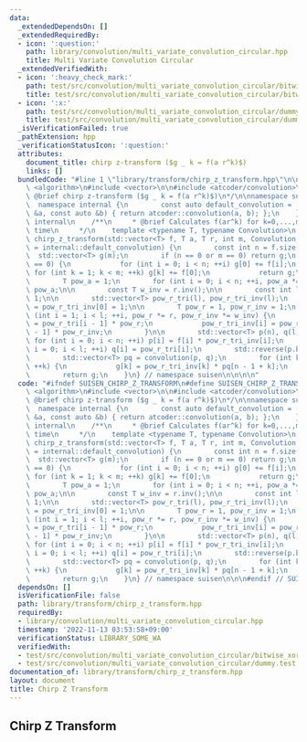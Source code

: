 ```yaml
---
data:
  _extendedDependsOn: []
  _extendedRequiredBy:
  - icon: ':question:'
    path: library/convolution/multi_variate_convolution_circular.hpp
    title: Multi Variate Convolution Circular
  _extendedVerifiedWith:
  - icon: ':heavy_check_mark:'
    path: test/src/convolution/multi_variate_convolution_circular/bitwise_xor_convolution.test.cpp
    title: test/src/convolution/multi_variate_convolution_circular/bitwise_xor_convolution.test.cpp
  - icon: ':x:'
    path: test/src/convolution/multi_variate_convolution_circular/dummy.test.cpp
    title: test/src/convolution/multi_variate_convolution_circular/dummy.test.cpp
  _isVerificationFailed: true
  _pathExtension: hpp
  _verificationStatusIcon: ':question:'
  attributes:
    document_title: chirp z-transform ($g _ k = f(a r^k)$)
    links: []
  bundledCode: "#line 1 \"library/transform/chirp_z_transform.hpp\"\n\n\n\n#include\
    \ <algorithm>\n#include <vector>\n\n#include <atcoder/convolution>\n\n/**\n *\
    \ @brief chirp z-transform ($g _ k = f(a r^k)$)\n*/\n\nnamespace suisen {\n  \
    \  namespace internal {\n        const auto default_convolution = [](const auto\
    \ &a, const auto &b) { return atcoder::convolution(a, b); };\n    } // namespace\
    \ internal\n    /**\n     * @brief Calculates f(ar^k) for k=0,...,m-1 in O(M(n+m-1)+n+m)\
    \ time\n     */\n    template <typename T, typename Convolution>\n    std::vector<T>\
    \ chirp_z_transform(std::vector<T> f, T a, T r, int m, Convolution &&convolution\
    \ = internal::default_convolution) {\n        const int n = f.size();\n      \
    \  std::vector<T> g(m);\n        if (n == 0 or m == 0) return g;\n        if (r\
    \ == 0) {\n            for (int i = 0; i < n; ++i) g[0] += f[i];\n           \
    \ for (int k = 1; k < m; ++k) g[k] += f[0];\n            return g;\n        }\n\
    \        T pow_a = 1;\n        for (int i = 0; i < n; ++i, pow_a *= a) f[i] *=\
    \ pow_a;\n\n        const T w_inv = r.inv();\n\n        const int l = n + m -\
    \ 1;\n\n        std::vector<T> pow_r_tri(l), pow_r_tri_inv(l);\n        pow_r_tri[0]\
    \ = pow_r_tri_inv[0] = 1;\n\n        T pow_r = 1, pow_r_inv = 1;\n        for\
    \ (int i = 1; i < l; ++i, pow_r *= r, pow_r_inv *= w_inv) {\n            pow_r_tri[i]\
    \ = pow_r_tri[i - 1] * pow_r;\n            pow_r_tri_inv[i] = pow_r_tri_inv[i\
    \ - 1] * pow_r_inv;\n        }\n\n        std::vector<T> p(n), q(l);\n       \
    \ for (int i = 0; i < n; ++i) p[i] = f[i] * pow_r_tri_inv[i];\n        for (int\
    \ i = 0; i < l; ++i) q[i] = pow_r_tri[i];\n        std::reverse(p.begin(), p.end());\n\
    \        std::vector<T> pq = convolution(p, q);\n        for (int k = 0; k < m;\
    \ ++k) {\n            g[k] = pow_r_tri_inv[k] * pq[n - 1 + k];\n        }\n\n\
    \        return g;\n    }\n} // namespace suisen\n\n\n\n"
  code: "#ifndef SUISEN_CHIRP_Z_TRANSFORM\n#define SUISEN_CHIRP_Z_TRANSFORM\n\n#include\
    \ <algorithm>\n#include <vector>\n\n#include <atcoder/convolution>\n\n/**\n *\
    \ @brief chirp z-transform ($g _ k = f(a r^k)$)\n*/\n\nnamespace suisen {\n  \
    \  namespace internal {\n        const auto default_convolution = [](const auto\
    \ &a, const auto &b) { return atcoder::convolution(a, b); };\n    } // namespace\
    \ internal\n    /**\n     * @brief Calculates f(ar^k) for k=0,...,m-1 in O(M(n+m-1)+n+m)\
    \ time\n     */\n    template <typename T, typename Convolution>\n    std::vector<T>\
    \ chirp_z_transform(std::vector<T> f, T a, T r, int m, Convolution &&convolution\
    \ = internal::default_convolution) {\n        const int n = f.size();\n      \
    \  std::vector<T> g(m);\n        if (n == 0 or m == 0) return g;\n        if (r\
    \ == 0) {\n            for (int i = 0; i < n; ++i) g[0] += f[i];\n           \
    \ for (int k = 1; k < m; ++k) g[k] += f[0];\n            return g;\n        }\n\
    \        T pow_a = 1;\n        for (int i = 0; i < n; ++i, pow_a *= a) f[i] *=\
    \ pow_a;\n\n        const T w_inv = r.inv();\n\n        const int l = n + m -\
    \ 1;\n\n        std::vector<T> pow_r_tri(l), pow_r_tri_inv(l);\n        pow_r_tri[0]\
    \ = pow_r_tri_inv[0] = 1;\n\n        T pow_r = 1, pow_r_inv = 1;\n        for\
    \ (int i = 1; i < l; ++i, pow_r *= r, pow_r_inv *= w_inv) {\n            pow_r_tri[i]\
    \ = pow_r_tri[i - 1] * pow_r;\n            pow_r_tri_inv[i] = pow_r_tri_inv[i\
    \ - 1] * pow_r_inv;\n        }\n\n        std::vector<T> p(n), q(l);\n       \
    \ for (int i = 0; i < n; ++i) p[i] = f[i] * pow_r_tri_inv[i];\n        for (int\
    \ i = 0; i < l; ++i) q[i] = pow_r_tri[i];\n        std::reverse(p.begin(), p.end());\n\
    \        std::vector<T> pq = convolution(p, q);\n        for (int k = 0; k < m;\
    \ ++k) {\n            g[k] = pow_r_tri_inv[k] * pq[n - 1 + k];\n        }\n\n\
    \        return g;\n    }\n} // namespace suisen\n\n\n#endif // SUISEN_CHIRP_Z_TRANSFORM\n"
  dependsOn: []
  isVerificationFile: false
  path: library/transform/chirp_z_transform.hpp
  requiredBy:
  - library/convolution/multi_variate_convolution_circular.hpp
  timestamp: '2022-11-13 03:53:58+09:00'
  verificationStatus: LIBRARY_SOME_WA
  verifiedWith:
  - test/src/convolution/multi_variate_convolution_circular/bitwise_xor_convolution.test.cpp
  - test/src/convolution/multi_variate_convolution_circular/dummy.test.cpp
documentation_of: library/transform/chirp_z_transform.hpp
layout: document
title: Chirp Z Transform
---
```

## Chirp Z Transform
